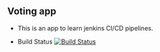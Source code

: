 ## Voting app

 - This is an app to learn jenkins CI/CD pipelines.

* Build Status
[![Build Status](http://34.100.201.228:8080/buildStatus/icon?job=sample_project%2Fsample_build)](http://34.100.201.228:8080/job/sample_project/job/sample_build/)


